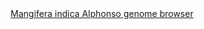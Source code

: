 <div id="Mangifera_indica_Alphonso_genome_browser" align="center">
  <a href="https://ink-blot.github.io/?sessionURL=blob:zZVtb6pIFID_ymY.7SaIgCDgtyq.Xq0WqrXe3JgBhmEqMMgMojT97zv11nuz2WbbbvalCSEwnOGcM88z8AgOqGCEZqADNFk1ZANIgMW08mCaJ.gapoiBTgQThiRQoAgVKAsQ6DyCCDIOl.5UTIw5z1mn2Qxh1MAooykJmMxaMswbjJY8RiK0ockwhTXNYMXkgKYimMMmTPKYZow2YRAgxhpKM0cZ3lZQnC7PtudXom1aJpycs25FEaKwUI6gqJZkITq.Uch7MmNz1NrNtHxjHG8yq68u.f3Jg3Tgd.tVcPcwr6b7nhsu1l8mw4iR2wNy9MS.iklbGaeja1wWeTPx3aEeL9E.D0bz4eCkLz0UW7rntONDNatmIb5yeifrWPJJ96o97_Zntnp3TEeWHuFFHaxEQwQ8SSChQSmWHQRxoZodQ1IsXdINu_F8ZUi2YYu2C0pA5.s3CfACBjsR_fUR8FMu2ACG9uUZkwRoEaICdBq2opiqbWuGbuqKbatP0iMoi.QfhpfCTNAgWxQSvg0plxktuOCEo6gl41rUE5HkzE4kfjv4E5Edly4ejJIjuqkDfVoOeO4sy9wwo2o27JNAPa7ny6o.bBZEzUfWOJ3UrY0zd5HjX_lqdzOWuU9ER.9uPaJFCrkIfR4S9y9kYZZRDvnzfpVAjAiORYypSCCgCRWcQYH9XxXpF3GohvKbCDoQRnySEH66EylpBTotzWjr6g81Wv.OCj92r.e6lmapttXaqluBn4tPSLhlWc5k0Y18CKI_mfHhuZ9IlNVpNy2DMb3fKztj1seemWWeVt7i7jEsBrh.mOsPg6XTjYaD7vIU1rqFbduZradzzdHr9fSPonx8FS_eiJGf2hxgQWDGX9VBNW1T.wuBXjTR_xdNnsEmf1uU12Z_IlVw317kfTUf7krP8SfX3c1p2M32hBkLaEQ9PA3bNxPeM1aw5j3rSziLbk1HKXZ40ru11Wr8IVVeXcmPy6LqStt82xbjP7RF9mH6Di1ewj4R_1Yvdu2jO47i4aK_3ugWX60do4.0wvPuJ0Ou7furYW_uPmR1ulq42N88bObB6Lpoe8WpHFiio7f4X9bmAvr77eVnkhCcpeiM.oVb..nb0.8-">Mangifera indica Alphonso genome browser</a>
</div>
